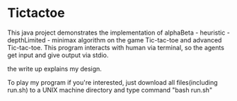 # Tictactoe
  
  This java project demonstrates the implementation of alphaBeta - heuristic - depthLimited - minimax algorithm on the game Tic-tac-toe and advanced Tic-tac-toe. This program interacts with human via terminal, so the agents get input and give output via stdio.
  
  the write up explains my design.
 
  To play my program if you're interested, just download all files(including run.sh) to a UNIX machine directory and type command "bash run.sh"
  
